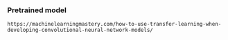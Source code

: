 ### Pretrained model

    https://machinelearningmastery.com/how-to-use-transfer-learning-when-developing-convolutional-neural-network-models/

